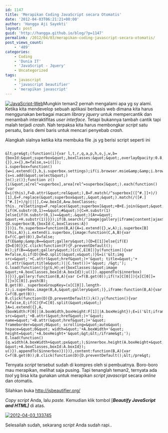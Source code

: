 ```yaml
---
id: 1147
title: 'Merapikan Coding JavaScript secara Otomatis'
date: '2012-04-03T06:21:21+00:00'
author: 'Hangga Aji Sayekti'
layout: post
guid: 'http://hangga.github.io/blog/?p=1147'
permalink: /2012/04/03/merapikan-coding-javascript-secara-otomatis/
post_views_count:
    - '489'
categories:
    - Coding
    - 'Dunia IT'
    - 'JavaScript - Jquery'
    - Uncategorized
tags:
    - javascript
    - 'javascript beautifier'
    - 'merapikan javascript'
---
```


[![](http://hangga.github.io/blog1/wp-content/uploads/2012/04/JavaScript-Web-300x225.jpg "JavaScript-Web")](http://hangga.github.io/blog1/wp-content/uploads/2012/04/JavaScript-Web.jpg)Mungkin teman2 pernah mengalami apa yg sy alami. Ketika kita mendevelop sebuah aplikasi berbasis web dimana kita harus menggunakan berbagai macam *library jquery* untuk mempercantik dan menambah interaktifitas *user interface*. Tetapi bukannya tambah cantik tapi malah terjadi *crash.* Nah terpaksa kita harus membongkar *script* satu persatu, baris demi baris untuk mencari penyebab *crash*.

Alangkah sialnya ketika kita membuka file .js yg berisi script seperti ini

```

&lt;pre&gt;(function(i){var l,t,r,q,a,p,h,o,j,w,b={boxId:&quot;superbox&quot;,boxClasses:&quot;&quot;,overlayOpacity:0.8,boxWidth:&quot;600&quot;,boxHeight:&quot;400&quot;,loadTxt:&quot;Loading...&quot;,closeTxt:&quot;Close&quot;,prevTxt:&quot;Previous&quot;,nextTxt:&quot;Next&quot;,beforeShow:function(){}},x={},m=false,s=i([]);
i.superbox=function(){w=i.extend({},b,i.superbox.settings);if(i.browser.msie&amp;&amp;i.browser.version&lt;7){s=s.add(&quot;select&quot;)
}n();z()};function z(){i(&quot;a[rel^=superbox],area[rel^=superbox]&quot;).each(function(){var D=i(this),F=D.attr(&quot;rel&quot;),B=F.match(/^superbox[([^#.]]+)/)[1],E=F.replace(&quot;superbox&quot;,&quot;&quot;).match(/([#.][^#.]]+)/g)||[],C=w.boxId,A=w.boxClasses;
this._relSettings=F.replace(&quot;superbox[&quot;+B+E.join(&quot;&quot;)+&quot;]&quot;,&quot;&quot;);i.each(E,function(G,H){if(H.substr(0,1)==&quot;#&quot;){C=H.substr(1)
}else{if(H.substr(0,1)==&quot;.&quot;){A+=&quot; &quot;+H.substr(1)}}});if(B.search(/^image|gallery|iframe|content|ajax$/)!=-1){D.superbox(B,{boxId:C,boxClasses:A})
}})}i.fn.superbox=function(B,A){A=i.extend({},w,A);i.superbox[B](this,A)};i.extend(i.superbox,{image:function(C,A,B){var E=f(C.get(0)),D=false;
if(E&amp;&amp;B==&quot;gallery&quot;){D=E[1]}else{if(E){D=E[0]}}C.click(function(F){F.preventDefault();
k();if(B==&quot;gallery&quot;){c(C,E[0])}y(function(){var H=false,G;if(D){H=D.split(&quot;x&quot;)}G=i('&lt;img src=&quot;'+C.attr(&quot;href&quot;)+'&quot; title=&quot;'+(C.attr(&quot;title&quot;)||C.text())+'&quot; /&gt;');
G.load(function(){g(G,H);e({boxClasses:&quot;image &quot;+A.boxClasses,boxId:A.boxId});u()}).appendTo($innerbox)
})})},gallery:function(B,A){var C=f(B.get(0));if(!x[C[0]]){x[C[0]]=[]}x[C[0]].push(B);
B.get(0)._superboxGroupKey=(x[C[0]].length-1);i.superbox.image(B,A,&quot;gallery&quot;)},iframe:function(B,A){var C=f(B.get(0));
B.click(function(D){D.preventDefault();k();y(function(){var F=false,E;if(C){F=C[0].split(&quot;x&quot;)
}A=i.extend({},A,{boxWidth:F[0]||A.boxWidth,boxHeight:F[1]||A.boxHeight});E=i('&lt;iframe src=&quot;'+B.attr(&quot;href&quot;)+'&quot; name=&quot;'+B.attr(&quot;href&quot;)+'&quot; frameborder=&quot;0&quot; scrolling=&quot;auto&quot; hspace=&quot;0&quot; width=&quot;'+A.boxWidth+'&quot; height=&quot;'+A.boxHeight+'&quot;&gt;&lt;/iframe&gt;');
E.load(function(){q.width(A.boxWidth+&quot;px&quot;);$innerbox.height(A.boxHeight+&quot;px&quot;);e({boxClasses:&quot;iframe &quot;+A.boxClasses,boxId:A.boxId});
u()}).appendTo($innerbox)})})},content:function(B,A){var C=f(B.get(0));B.click(function(D){D.preventDefault();&lt;/pre&gt;
```

Ternyata *script* tersebut sudah di kompres oleh si pembuatnya. Boro-boro mau merapikan, melihat saja pusing. Tapi tenanglah teman2, ternyata ada *tool* yg bisa kita gunakan untuk merapikan *script javascript* secara *online* dan otomatis.

Silahkan buka <http://jsbeautifier.org/>

*Copy script* Anda, lalu *paste.* Kemudian klik tombol \[***Beautify JavaScript and HTML\]*** di atas.

[![](http://hangga.github.io/blog1/wp-content/uploads/2012/04/2012-04-03_133745-1024x500.png "2012-04-03_133745")](http://hangga.github.io/blog1/wp-content/uploads/2012/04/2012-04-03_133745.png)

Selesailah sudah, sekarang *script* Anda sudah rapi..